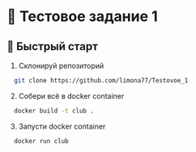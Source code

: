 # 🐳 Тестовое задание 1

## 🚀 Быстрый старт

1. Склонируй репозиторий
```bash 
  git clone https://github.com/limona77/Testovoe_1
```
2. Собери всё в docker container
```bash 
  docker build -t club .
```
3. Запусти docker container
```bash 
  docker run club
```


